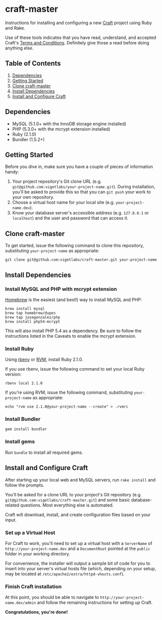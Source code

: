 # craft-master

Instructions for installing and configuring a new [Craft](http://buildwithcraft.com/) project using Ruby and Rake.

Use of these tools indicates that you have read, understand, and accepted Craft's [Terms and Conditions](http://buildwithcraft.com/license). Definitely give those a read before doing anything else.

## Table of Contents

1. [Dependencies](#dependencies)
2. [Getting Started](#getting-started)
3. [Clone craft-master](#clone-craft-master)
4. [Install Dependencies](#install-dependencies)
5. [Install and Configure Craft](#install-and-configure-craft)


## Dependencies

- MySQL (5.1.0+ with the InnoDB storage engine installed)
- PHP (5.3.0+ with the mcrypt extension installed)
- Ruby (2.1.0)
- Bundler (1.5.2+)


## Getting Started

Before you dive in, make sure you have a couple of pieces of information handy:

1. Your project repository's Git clone URL (e.g. `git@github.com:vigetlabs/your-project-name.git`). During installation, you'll be asked to provide this so that you can `git push` your work to your own repository.
2. Choose a virtual host name for your local site (e.g. `your-project-name.dev`).
3. Know your database server's accessible address (e.g. `127.0.0.1` or `localhost`) and the user and password that can access it.
 

## Clone craft-master

To get started, issue the following command to clone this repository, substituting `your-project-name` as appropriate:

	git clone git@github.com:vigetlabs/craft-master.git your-project-name


## Install Dependencies

### Install MySQL and PHP with mcrypt extension

[Homebrew](http://brew.sh/) is the easiest (and best!) way to install MySQL and PHP:

	brew install mysql
	brew tap homebrew/dupes
	brew tap josegonzalez/php
	brew install php54-mcrypt

This will also install PHP 5.4 as a dependency. Be sure to follow the instructions listed in the Caveats to enable the mcrypt extension.

### Install Ruby

Using [rbenv](https://github.com/sstephenson/rbenv) or [RVM](http://rvm.io/), install Ruby 2.1.0.

If you use rbenv, issue the following command to set your local Ruby version:

	rbenv local 2.1.0

If you're using RVM, issue the following command, substituting `your-project-name` as appropriate:

	echo "rvm use 2.1.0@your-project-name --create" > .rvmrc

### Install Bundler

	gem install bundler

### Install gems

Run `bundle` to install all required gems.


## Install and Configure Craft

After starting up your local web and MySQL servers, run `rake install` and follow the prompts.

You'll be asked for a clone URL to your project's Git repository (e.g. `git@github.com:vigetlabs/craft-master.git`) and some basic database-related questions. Most everything else is automated.

Craft will download, install, and create configuration files based on your input.

### Set up a Virtual Host

For Craft to work, you'll need to set up a virtual host with a `ServerName` of `http://your-project-name.dev` and a `DocumentRoot` pointed at the `public` folder in your working directory.

For convenience, the installer will output a sample bit of code for you to insert into your server's virtual hosts file (which, depending on your setup, may be located at `/etc/apache2/extra/httpd-vhosts.conf`).

### Finish Craft installation

At this point, you should be able to navigate to `http://your-project-name.dev/admin` and follow the remaining instructions for setting up Craft.

**Congratulations, you're done!**